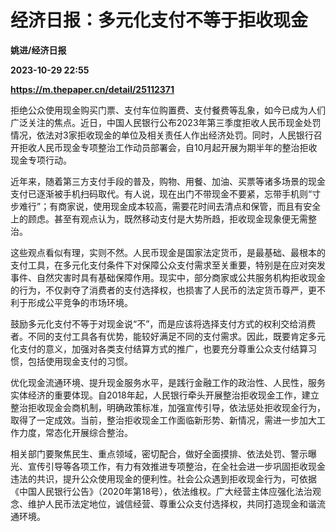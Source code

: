 # 经济日报：多元化支付不等于拒收现金
**姚进/经济日报**

**2023-10-29 22:55**

**https://m.thepaper.cn/detail/25112371**

拒绝公众使用现金购买门票、支付车位购置费、支付餐费等乱象，如今已成为人们广泛关注的焦点。近日，中国人民银行公布2023年第三季度拒收人民币现金处罚情况，依法对3家拒收现金的单位及相关责任人作出经济处罚。同时，人民银行召开拒收人民币现金专项整治工作动员部署会，自10月起开展为期半年的整治拒收现金专项行动。

近年来，随着第三方支付手段的普及，购物、用餐、加油、买票等诸多场景的现金支付已逐渐被手机扫码取代。有人说，现在出门不带现金不要紧，忘带手机则“寸步难行”；有商家说，使用现金成本较高，需要花时间去清点和保管，而且有安全上的顾虑。甚至有观点认为，既然移动支付是大势所趋，拒收现金现象便无需整治。

这些观点看似有理，实则不然。人民币现金是国家法定货币，是最基础、最根本的支付工具，在多元化支付条件下对保障公众支付需求至关重要，特别是在应对突发事件、自然灾害时具有基础保障作用。现实中，部分商家或公共服务机构拒收现金的行为，不仅剥夺了消费者的支付选择权，也损害了人民币的法定货币尊严，更不利于形成公平竞争的市场环境。

鼓励多元化支付不等于对现金说“不”，而是应该将选择支付方式的权利交给消费者。不同的支付工具各有优势，能较好满足不同的支付需求。因此，既要肯定多元化支付的意义，加强对各类支付结算方式的推广，也要充分尊重公众支付结算习惯，包括使用现金支付的习惯。

优化现金流通环境、提升现金服务水平，是践行金融工作的政治性、人民性，服务实体经济的重要体现。自2018年起，人民银行牵头开展整治拒收现金工作，建立整治拒收现金会商机制，明确政策标准，加强宣传引导，依法惩处拒收现金行为，取得了一定成效。当前，整治拒收现金工作面临新形势、新情况，需进一步加大工作力度，常态化开展综合整治。

相关部门要聚焦民生、重点领域，密切配合，做好全面摸排、依法处罚、警示曝光、宣传引导等各项工作，有力有效推进专项整治，在全社会进一步巩固拒收现金违法的共识，提升公众使用现金的便利性。社会公众遇到拒收现金行为，可依据《中国人民银行公告》（2020年第18号），依法维权。广大经营主体应强化法治观念、维护人民币法定地位，诚信经营、尊重公众支付选择权，共同打造现金和谐流通环境。